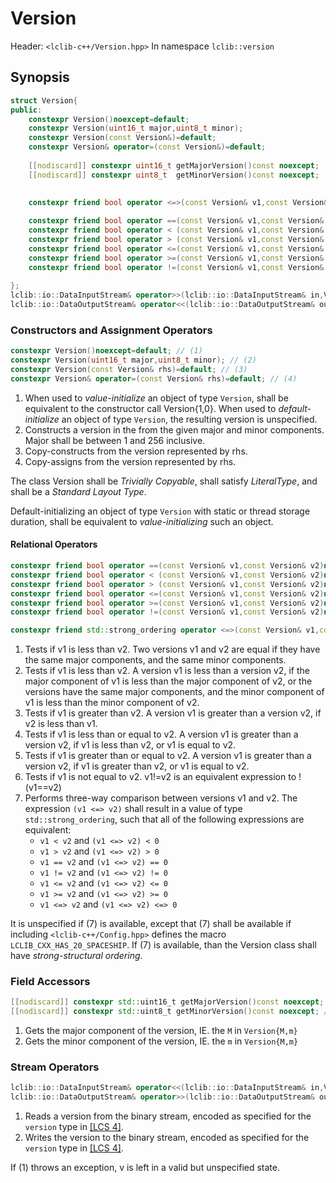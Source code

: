 # Version
Header: `<lclib-c++/Version.hpp>`
In namespace `lclib::version`

## Synopsis

```c++
struct Version{
public:
    constexpr Version()noexcept=default;
    constexpr Version(uint16_t major,uint8_t minor);
    constexpr Version(const Version&)=default;
    constexpr Version& operator=(const Version&)=default;
    
    [[nodiscard]] constexpr uint16_t getMajorVersion()const noexcept;
    [[nodiscard]] constexpr uint8_t  getMinorVersion()const noexcept;

    
    constexpr friend bool operator <=>(const Version& v1,const Version& v2) noexcept = default; // LCLIB_CXX_HAS_20_SPACESHIP
    
    constexpr friend bool operator ==(const Version& v1,const Version& v2)noexcept;
    constexpr friend bool operator < (const Version& v1,const Version& v2)noexcept;
    constexpr friend bool operator > (const Version& v1,const Version& v2)noexcept;
    constexpr friend bool operator <=(const Version& v1,const Version& v2)noexcept;
    constexpr friend bool operator >=(const Version& v1,const Version& v2)noexcept;
    constexpr friend bool operator !=(const Version& v1,const Version& v2)noexcept;
    
};
lclib::io::DataInputStream& operator>>(lclib::io::DataInputStream& in,Version& v);
lclib::io::DataOutputStream& operator<<(lclib::io::DataOutputStream& out,const Version& v);
```

### Constructors and Assignment Operators

```c++
constexpr Version()noexcept=default; // (1)
constexpr Version(uint16_t major,uint8_t minor); // (2)
constexpr Version(const Version& rhs)=default; // (3)
constexpr Version& operator=(const Version& rhs)=default; // (4)
```

1. When used to *value-initialize* an object of type `Version`, shall be equivalent to the constructor call Version{1,0}. 
 When used to *default-initialize* an object of type `Version`, the resulting version is unspecified.
2. Constructs a version in the from the given major and minor components. Major shall be between 1 and 256 inclusive. 
3. Copy-constructs from the version represented by rhs.
4. Copy-assigns from the version represented by rhs. 

The class Version shall be *Trivially Copyable*, shall satisfy *LiteralType*,
 and shall be a *Standard Layout Type*. 
 
Default-initializing an object of type `Version` with static or thread storage duration,
 shall be equivalent to *value-initializing* such an object. 

#### Relational Operators

```c++
constexpr friend bool operator ==(const Version& v1,const Version& v2)noexcept; // (1)
constexpr friend bool operator < (const Version& v1,const Version& v2)noexcept; // (2)
constexpr friend bool operator > (const Version& v1,const Version& v2)noexcept; // (3)
constexpr friend bool operator <=(const Version& v1,const Version& v2)noexcept; // (4)
constexpr friend bool operator >=(const Version& v1,const Version& v2)noexcept; // (5)
constexpr friend bool operator !=(const Version& v1,const Version& v2)noexcept; // (6)

constexpr friend std::strong_ordering operator <=>(const Version& v1,const Version& v2) noexcept = default; // (7)
```

1. Tests if v1 is less than v2. Two versions v1 and v2 are equal if they have the same major components,
 and the same minor components.
2. Tests if v1 is less than v2. A version v1 is less than a version v2,
 if the major component of v1 is less than the major component of v2,
  or the versions have the same major components, and the minor component of v1
  is less than the minor component of v2.
3. Tests if v1 is greater than v2. A version v1 is greater than a version v2,
 if v2 is less than v1.
4. Tests if v1 is less than or equal to v2. A version v1 is greater than a version v2,
 if v1 is less than v2, or v1 is equal to v2. 
5. Tests if v1 is greater than or equal to v2. A version v1 is greater than a version v2,
    if v1 is greater than v2, or v1 is equal to v2. 
6. Tests if v1 is not equal to v2. v1!=v2 is an equivalent expression to !(v1==v2)
7. Performs three-way comparison between versions v1 and v2.
 The expression `(v1 <=> v2)` shall result in a value of type `std::strong_ordering`,
  such that all of the following expressions are equivalent:
     * `v1 < v2` and `(v1 <=> v2) < 0`
     * `v1 > v2` and `(v1 <=> v2) > 0`
     * `v1 == v2` and `(v1 <=> v2) == 0`
     * `v1 != v2` and `(v1 <=> v2) != 0`
     * `v1 <= v2` and `(v1 <=> v2) <= 0`
     * `v1 >= v2` and `(v1 <=> v2) >= 0`
     * `v1 <=> v2` and `(v1 <=> v2) <=> 0`

It is unspecified if (7) is available, except that (7) shall be available if including `<lclib-c++/Config.hpp>`
 defines the macro `LCLIB_CXX_HAS_20_SPACESHIP`. 
If (7) is available, than the Version class shall have *strong-structural ordering*. 

### Field Accessors

```c++
[[nodiscard]] constexpr std::uint16_t getMajorVersion()const noexcept; // (1)
[[nodiscard]] constexpr std::uint8_t getMinorVersion()const noexcept; // (2)
```

1. Gets the major component of the version, IE. the `M` in `Version{M,m}`
2. Gets the minor component of the version, IE. the `m` in `Version{M,m}`


### Stream Operators

```c++
lclib::io::DataInputStream& operator<<(lclib::io::DataInputStream& in,Version& v); // (1)
lclib::io::DataOutputStream& operator>>(lclib::io::DataOutputStream& out,const Version& v); // (2)
```

1. Reads a version from the binary stream, encoded as specified for the `version` type in [[LCS 4]](https://lightningcreations.github.io/LCS/publications/LCS4). 
2. Writes the version to the binary stream, encoded as specified for the `version` type in [[LCS 4]](https://lightningcreations.github.io/LCS/publications/LCS4).

If (1) throws an exception, v is left in a valid but unspecified state. 

